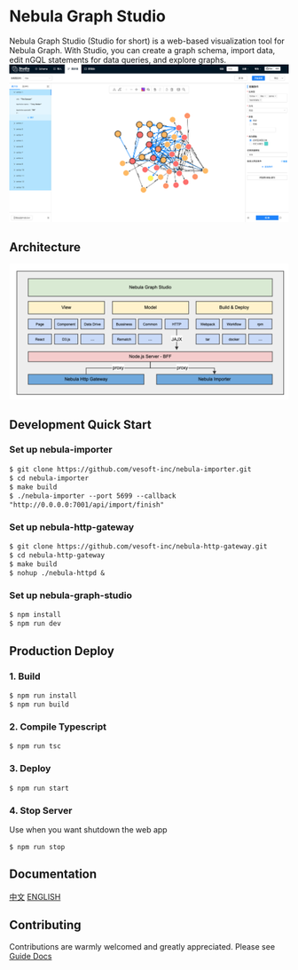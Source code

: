 # Nebula Graph Studio
Nebula Graph Studio (Studio for short) is a web-based visualization tool for Nebula Graph. With Studio, you can create a graph schema, import data, edit nGQL statements for data queries, and explore graphs.
![](./introduction.png)

## Architecture
![](architecture.png)

## Development Quick Start
### Set up nebula-importer
```
$ git clone https://github.com/vesoft-inc/nebula-importer.git
$ cd nebula-importer
$ make build
$ ./nebula-importer --port 5699 --callback "http://0.0.0.0:7001/api/import/finish"
```

### Set up nebula-http-gateway
```
$ git clone https://github.com/vesoft-inc/nebula-http-gateway.git
$ cd nebula-http-gateway
$ make build
$ nohup ./nebula-httpd &
```

### Set up nebula-graph-studio
```
$ npm install
$ npm run dev
```

## Production Deploy

### 1. Build
```
$ npm run install
$ npm run build
```

### 2. Compile Typescript
```
$ npm run tsc
```

### 3. Deploy
```
$ npm run start
```

### 4. Stop Server
Use when you want shutdown the web app
```
$ npm run stop
```

## Documentation 
[中文](https://docs.nebula-graph.com.cn/2.5.0/nebula-studio/about-studio/st-ug-what-is-graph-studio/)
[ENGLISH](https://https://docs.nebula-graph.io/2.5.0/nebula-studio/about-studio/st-ug-what-is-graph-studio/)

## Contributing
Contributions are warmly welcomed and greatly appreciated. Please see [Guide Docs](https://github.com/vesoft-inc-private/nebula-graph-studio/blob/master/CONTRIBUTING.md) 
